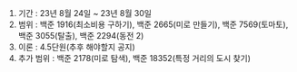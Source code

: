 1. 기간 : 23년 8월 24일 ~ 23년 8월 30일
2. 범위 : 백준 1916(최소비용 구하기), 백준 2665(미로 만들기), 백준 7569(토마토), 백준 3055(탈출), 백준 2294(동전 2)
3. 이론 : 4.5단원(추후 해야할지 공지)
4. 추가 범위 : 백준 2178(미로 탐색), 백준 18352(특정 거리의 도시 찾기)
